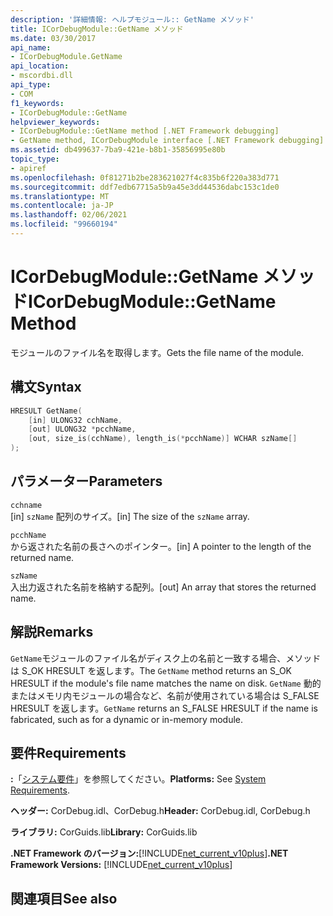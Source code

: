 ```yaml
---
description: '詳細情報: ヘルプモジュール:: GetName メソッド'
title: ICorDebugModule::GetName メソッド
ms.date: 03/30/2017
api_name:
- ICorDebugModule.GetName
api_location:
- mscordbi.dll
api_type:
- COM
f1_keywords:
- ICorDebugModule::GetName
helpviewer_keywords:
- ICorDebugModule::GetName method [.NET Framework debugging]
- GetName method, ICorDebugModule interface [.NET Framework debugging]
ms.assetid: db499637-7ba9-421e-b8b1-35856995e80b
topic_type:
- apiref
ms.openlocfilehash: 0f81271b2be283621027f4c835b6f220a383d771
ms.sourcegitcommit: ddf7edb67715a5b9a45e3dd44536dabc153c1de0
ms.translationtype: MT
ms.contentlocale: ja-JP
ms.lasthandoff: 02/06/2021
ms.locfileid: "99660194"
---
```

# <a name="icordebugmodulegetname-method"></a><span data-ttu-id="92bd7-103">ICorDebugModule::GetName メソッド</span><span class="sxs-lookup"><span data-stu-id="92bd7-103">ICorDebugModule::GetName Method</span></span>

<span data-ttu-id="92bd7-104">モジュールのファイル名を取得します。</span><span class="sxs-lookup"><span data-stu-id="92bd7-104">Gets the file name of the module.</span></span>  
  
## <a name="syntax"></a><span data-ttu-id="92bd7-105">構文</span><span class="sxs-lookup"><span data-stu-id="92bd7-105">Syntax</span></span>  
  
```cpp
HRESULT GetName(  
    [in] ULONG32 cchName,  
    [out] ULONG32 *pcchName,  
    [out, size_is(cchName), length_is(*pcchName)] WCHAR szName[]  
);  
```  
  
## <a name="parameters"></a><span data-ttu-id="92bd7-106">パラメーター</span><span class="sxs-lookup"><span data-stu-id="92bd7-106">Parameters</span></span>  

 `cchname`  
 <span data-ttu-id="92bd7-107">[in] `szName` 配列のサイズ。</span><span class="sxs-lookup"><span data-stu-id="92bd7-107">[in] The size of the `szName` array.</span></span>  
  
 `pcchName`  
 <span data-ttu-id="92bd7-108">から返された名前の長さへのポインター。</span><span class="sxs-lookup"><span data-stu-id="92bd7-108">[in] A pointer to the length of the returned name.</span></span>  
  
 `szName`  
 <span data-ttu-id="92bd7-109">入出力返された名前を格納する配列。</span><span class="sxs-lookup"><span data-stu-id="92bd7-109">[out] An array that stores the returned name.</span></span>  
  
## <a name="remarks"></a><span data-ttu-id="92bd7-110">解説</span><span class="sxs-lookup"><span data-stu-id="92bd7-110">Remarks</span></span>  

 <span data-ttu-id="92bd7-111">`GetName`モジュールのファイル名がディスク上の名前と一致する場合、メソッドは S_OK HRESULT を返します。</span><span class="sxs-lookup"><span data-stu-id="92bd7-111">The `GetName` method returns an S_OK HRESULT if the module's file name matches the name on disk.</span></span> <span data-ttu-id="92bd7-112">`GetName` 動的またはメモリ内モジュールの場合など、名前が使用されている場合は S_FALSE HRESULT を返します。</span><span class="sxs-lookup"><span data-stu-id="92bd7-112">`GetName` returns an S_FALSE HRESULT if the name is fabricated, such as for a dynamic or in-memory module.</span></span>  
  
## <a name="requirements"></a><span data-ttu-id="92bd7-113">要件</span><span class="sxs-lookup"><span data-stu-id="92bd7-113">Requirements</span></span>  

 <span data-ttu-id="92bd7-114">**:**「[システム要件](../../get-started/system-requirements.md)」を参照してください。</span><span class="sxs-lookup"><span data-stu-id="92bd7-114">**Platforms:** See [System Requirements](../../get-started/system-requirements.md).</span></span>  
  
 <span data-ttu-id="92bd7-115">**ヘッダー:** CorDebug.idl、CorDebug.h</span><span class="sxs-lookup"><span data-stu-id="92bd7-115">**Header:** CorDebug.idl, CorDebug.h</span></span>  
  
 <span data-ttu-id="92bd7-116">**ライブラリ:** CorGuids.lib</span><span class="sxs-lookup"><span data-stu-id="92bd7-116">**Library:** CorGuids.lib</span></span>  
  
 <span data-ttu-id="92bd7-117">**.NET Framework のバージョン:**[!INCLUDE[net_current_v10plus](../../../../includes/net-current-v10plus-md.md)]</span><span class="sxs-lookup"><span data-stu-id="92bd7-117">**.NET Framework Versions:** [!INCLUDE[net_current_v10plus](../../../../includes/net-current-v10plus-md.md)]</span></span>  
  
## <a name="see-also"></a><span data-ttu-id="92bd7-118">関連項目</span><span class="sxs-lookup"><span data-stu-id="92bd7-118">See also</span></span>
